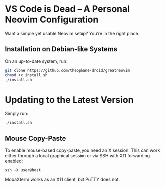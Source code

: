 # VS Code is Dead – A Personal **Neovim** Configuration

Want a simple yet usable Neovim setup? You’re in the right place.

## Installation on Debian-like Systems

On an up-to-date system, run:

```bash
git clone https://github.com/theophane-droid/greatneovim
chmod +x install.sh
./install.sh
````

# Updating to the Latest Version

Simply run:

```bash
./install.sh
```

## Mouse Copy-Paste

To enable mouse-based copy-paste, you need an X session.
This can work either through a local graphical session or via SSH with X11 forwarding enabled:

```
ssh -X user@host
```

MobaXterm works as an X11 client, but PuTTY does not.

